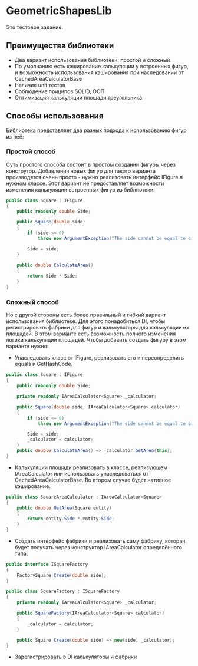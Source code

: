 # GeometricShapesLib
Это тестовое задание.
## Преимущества библиотеки
- Два вариант использования библиотеки: простой и сложный
- По умолчанию есть кэширование калькуляции у встроенных фигур, и возможность использования кэширования при наследовании от CachedAreaCalculatorBase
- Наличие unit тестов
- Соблюдение приципов SOLID, ООП
- Оптимизация калькуляции площади треугольника

## Способы использования
Библиотека представляет два разных подхода к использованию фигур из неё:

### Простой способ
Суть простого способа состоит в простом создании фигуры через конструтор. Добавления новых фигур для такого варианта производятся очень просто - нужно реализовать интерфейс IFigure в нужном классе.
Этот вариант не предоставляет возможности изменения калькуляции встроенных фигур из библиотеки.
```csharp
public class Square : IFigure
{
    public readonly double Side;

    public Square(double side)
    {
        if (side <= 0)
            throw new ArgumentException("The side cannot be equal to or less than zero");

        Side = side;
    }

    public double CalculateArea()
    {
        return Side * Side;
    }
}
```

### Сложный способ
Но с другой стороны есть более правильный и гибкий вариант использования библиотеке. Для этого понадобиться DI, чтобы регистрировать фабрики для фигур и калькуляторы для калькуляции их площадей.
В этом варианте есть возможность полного изменения логики калькуляции площадей.
Чтобы добавить создать фигуру в этом варианте нужно:
- Унаследовать класс от IFigure, реализовать его и переопределить equals и GetHashCode.
```csharp
public class Square : IFigure
{
    public readonly double Side;

    private readonly IAreaCalculator<Square> _calculator;

    public Square(double side, IAreaCalculator<Square> calculator)
    {
        if (side <= 0)
            throw new ArgumentException("The side cannot be equal to or less than zero");

        Side = side;
        _calculator = calculator;
    }
    public double CalculateArea() => _calculator.GetArea(this);
}
```
- Калькуляции площади реализовать в классе, реализующем IAreaCalculator или использовать унаследоваться от CachedAreaCalculatorBase. Во втором случае будет нативное кэширование.
```csharp
public class SquareAreaCalculator : IAreaCalculator<Square>
{
    public double GetArea(Square entity)
    {
        return entity.Side * entity.Side;
    }
}
```
- Создать интерфейс фабрики и реализовать саму фабрику, которая будет получать через конструктор IAreaCalculator<T> определённого типа.
```csharp
public interface ISquareFactory
{
    FactorySquare Create(double side);
}

public class SquareFactory : ISquareFactory
{
    private readonly IAreaCalculator<Square> _calculator;

    public SquareFactory(IAreaCalculator<Square> calculator)
    {
        _calculator = calculator;
    }

    public Square Create(double side) => new(side, _calculator);
}
```
- Зарегистрировать в DI калькуляторы и фабрики
